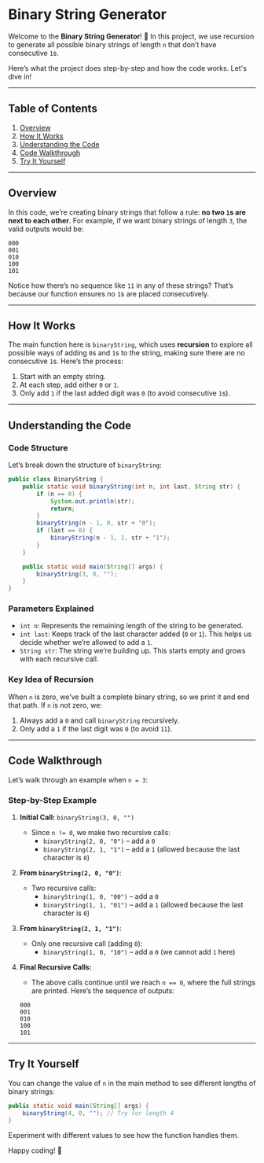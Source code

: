 

# Binary String Generator

Welcome to the **Binary String Generator**! 🚀 In this project, we use recursion to generate all possible binary strings of length `n` that don’t have consecutive `1`s. 

Here’s what the project does step-by-step and how the code works. Let's dive in!

---

## Table of Contents
1. [Overview](#overview)
2. [How It Works](#how-it-works)
3. [Understanding the Code](#understanding-the-code)
4. [Code Walkthrough](#code-walkthrough)
5. [Try It Yourself](#try-it-yourself)

---

## Overview

In this code, we’re creating binary strings that follow a rule: **no two `1`s are next to each other**. For example, if we want binary strings of length `3`, the valid outputs would be:

```
000
001
010
100
101
```

Notice how there’s no sequence like `11` in any of these strings? That’s because our function ensures no `1`s are placed consecutively.

---

## How It Works

The main function here is `binaryString`, which uses **recursion** to explore all possible ways of adding `0`s and `1`s to the string, making sure there are no consecutive `1`s. Here’s the process:

1. Start with an empty string.
2. At each step, add either `0` or `1`.
3. Only add `1` if the last added digit was `0` (to avoid consecutive `1`s).

---

## Understanding the Code

### Code Structure

Let’s break down the structure of `binaryString`:

```java
public class BinaryString {
    public static void binaryString(int n, int last, String str) {
        if (n == 0) {
            System.out.println(str);
            return;
        }
        binaryString(n - 1, 0, str + "0");
        if (last == 0) {
            binaryString(n - 1, 1, str + "1");
        }
    }

    public static void main(String[] args) {
        binaryString(3, 0, "");
    }
}
```

### Parameters Explained
- `int n`: Represents the remaining length of the string to be generated.
- `int last`: Keeps track of the last character added (`0` or `1`). This helps us decide whether we’re allowed to add a `1`.
- `String str`: The string we’re building up. This starts empty and grows with each recursive call.

### Key Idea of Recursion
When `n` is zero, we’ve built a complete binary string, so we print it and end that path. If `n` is not zero, we:
1. Always add a `0` and call `binaryString` recursively.
2. Only add a `1` if the last digit was `0` (to avoid `11`).

---

## Code Walkthrough

Let’s walk through an example when `n = 3`:

### Step-by-Step Example

1. **Initial Call:** `binaryString(3, 0, "")`
    - Since `n != 0`, we make two recursive calls:
      - `binaryString(2, 0, "0")` – add a `0`
      - `binaryString(2, 1, "1")` – add a `1` (allowed because the last character is `0`)

2. **From `binaryString(2, 0, "0")`**:
    - Two recursive calls:
      - `binaryString(1, 0, "00")` – add a `0`
      - `binaryString(1, 1, "01")` – add a `1` (allowed because the last character is `0`)

3. **From `binaryString(2, 1, "1")`**:
    - Only one recursive call (adding `0`):
      - `binaryString(1, 0, "10")` – add a `0` (we cannot add `1` here)

4. **Final Recursive Calls:** 
    - The above calls continue until we reach `n == 0`, where the full strings are printed. Here’s the sequence of outputs:

    ```
    000
    001
    010
    100
    101
    ```

---

## Try It Yourself

You can change the value of `n` in the main method to see different lengths of binary strings:

```java
public static void main(String[] args) {
    binaryString(4, 0, ""); // Try for length 4
}
```

Experiment with different values to see how the function handles them. 

Happy coding! 🎉